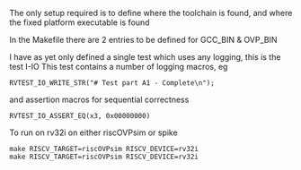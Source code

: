 The only setup required is to define where the toolchain is found, and where the fixed platform executable is found

In the Makefile there are 2 entries to be defined for
GCC_BIN & OVP_BIN

I have as yet only defined a single test which uses any logging, this is the test I-IO
This test contains a number of logging macros, eg

    RVTEST_IO_WRITE_STR("# Test part A1 - Complete\n");

and assertion macros for sequential correctness

    RVTEST_IO_ASSERT_EQ(x3, 0x00000000)

To run on rv32i on either riscOVPsim or spike

    make RISCV_TARGET=riscOVPsim RISCV_DEVICE=rv32i
    make RISCV_TARGET=riscOVPsim RISCV_DEVICE=rv32i